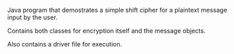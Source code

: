 Java program that demostrates a simple shift cipher for a plaintext message input by the user.

Contains both classes for encryption itself and the message objects.

Also contains a driver file for execution.
